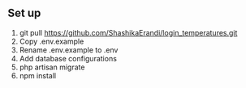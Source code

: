 ## Set up

1. git pull https://github.com/ShashikaErandi/login_temperatures.git
2. Copy .env.example
3. Rename .env.example to .env
4. Add database configurations
5. php artisan migrate
6. npm install
